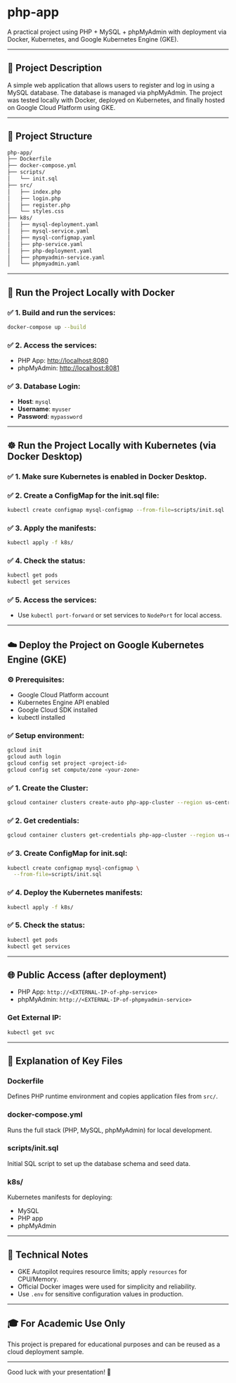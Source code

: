 
# php-app

A practical project using PHP + MySQL + phpMyAdmin with deployment via Docker, Kubernetes, and Google Kubernetes Engine (GKE).

---

## 📌 Project Description
A simple web application that allows users to register and log in using a MySQL database. The database is managed via phpMyAdmin. The project was tested locally with Docker, deployed on Kubernetes, and finally hosted on Google Cloud Platform using GKE.

---

## 📁 Project Structure
```bash
php-app/
├── Dockerfile
├── docker-compose.yml
├── scripts/
│   └── init.sql
├── src/
│   ├── index.php
│   ├── login.php
│   ├── register.php
│   └── styles.css
├── k8s/
│   ├── mysql-deployment.yaml
│   ├── mysql-service.yaml
│   ├── mysql-configmap.yaml
│   ├── php-service.yaml
│   ├── php-deployment.yaml
│   ├── phpmyadmin-service.yaml
│   └── phpmyadmin.yaml
```

---

## 🐳 Run the Project Locally with Docker

### ✅ 1. Build and run the services:
```bash
docker-compose up --build
```

### ✅ 2. Access the services:
- PHP App: [http://localhost:8080](http://localhost:8080)
- phpMyAdmin: [http://localhost:8081](http://localhost:8081)

### ✅ 3. Database Login:
- **Host**: `mysql`
- **Username**: `myuser`
- **Password**: `mypassword`

---

## ☸️ Run the Project Locally with Kubernetes (via Docker Desktop)

### ✅ 1. Make sure Kubernetes is enabled in Docker Desktop.

### ✅ 2. Create a ConfigMap for the init.sql file:
```bash
kubectl create configmap mysql-configmap --from-file=scripts/init.sql
```

### ✅ 3. Apply the manifests:
```bash
kubectl apply -f k8s/
```

### ✅ 4. Check the status:
```bash
kubectl get pods
kubectl get services
```

### ✅ 5. Access the services:
- Use `kubectl port-forward` or set services to `NodePort` for local access.

---

## ☁️ Deploy the Project on Google Kubernetes Engine (GKE)

### ⚙️ Prerequisites:
- Google Cloud Platform account
- Kubernetes Engine API enabled
- Google Cloud SDK installed
- kubectl installed

### ✅ Setup environment:
```bash
gcloud init
gcloud auth login
gcloud config set project <project-id>
gcloud config set compute/zone <your-zone>
```

### ✅ 1. Create the Cluster:
```bash
gcloud container clusters create-auto php-app-cluster --region us-central1
```

### ✅ 2. Get credentials:
```bash
gcloud container clusters get-credentials php-app-cluster --region us-central1
```

### ✅ 3. Create ConfigMap for init.sql:
```bash
kubectl create configmap mysql-configmap \
  --from-file=scripts/init.sql
```

### ✅ 4. Deploy the Kubernetes manifests:
```bash
kubectl apply -f k8s/
```

### ✅ 5. Check the status:
```bash
kubectl get pods
kubectl get services
```

---

## 🌐 Public Access (after deployment)
- PHP App: `http://<EXTERNAL-IP-of-php-service>`
- phpMyAdmin: `http://<EXTERNAL-IP-of-phpmyadmin-service>`

### Get External IP:
```bash
kubectl get svc
```

---

## 📂 Explanation of Key Files

### Dockerfile
Defines PHP runtime environment and copies application files from `src/`.

### docker-compose.yml
Runs the full stack (PHP, MySQL, phpMyAdmin) for local development.

### scripts/init.sql
Initial SQL script to set up the database schema and seed data.

### k8s/
Kubernetes manifests for deploying:
- MySQL
- PHP app
- phpMyAdmin

---

## 🧠 Technical Notes
- GKE Autopilot requires resource limits; apply `resources` for CPU/Memory.
- Official Docker images were used for simplicity and reliability.
- Use `.env` for sensitive configuration values in production.

---

## 🎓 For Academic Use Only
This project is prepared for educational purposes and can be reused as a cloud deployment sample.

---

Good luck with your presentation! 🚀
